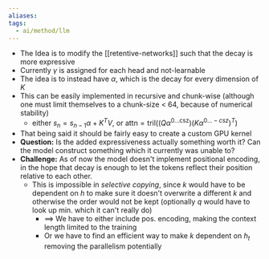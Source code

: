 ```yaml
---
aliases: 
tags:
  - ai/method/llm
---
```

- The Idea is to modify the [[retentive-networks]] such that the decay is more expressive
- Currently $\gamma$ is assigned for each head and not-learnable
- The idea is to instead have $\alpha$, which is the decay for every dimension of $K$
- This can be easily implemented in recursive and chunk-wise (although one must limit themselves to a chunk-size < 64, because of numerical stability)
	- either $s_{n}=s_{n-1}\alpha +K^{T}V$, or $\text{attn}=\text{tril}((Q\alpha^{\text{0...csz}})(K\alpha^{0...-csz})^{T})$
- That being said it should be fairly easy to create a custom GPU kernel
- **Question:** Is the added expressiveness actually something worth it? Can the model construct something which it currently was unable to?
- **Challenge:** As of now the model doesn't implement positional encoding, in the hope that decay is enough to let the tokens reflect their position relative to each other. 
	- This is impossible in *selective copying*, since $k$ would have to be dependent on $h$ to make sure it doesn't overwrite a different $k$ and otherwise the order would not be kept (optionally $q$ would have to look up min. which it can't really do)
		- $\implies$ We have to either include pos. encoding, making the context length limited to the training
		- Or we have to find an efficient way to make $k$ dependent on $h_{t}$ removing the parallelism potentially
